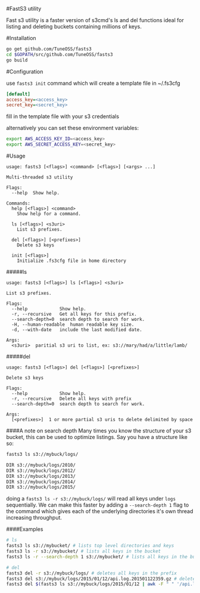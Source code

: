 #FastS3 utility

Fast s3 utility is a faster version of s3cmd's ls and del functions ideal for listing and deleting buckets containing millions of keys.

#Installation

```bash
go get github.com/TuneOSS/fasts3
cd $GOPATH/src/github.com/TuneOSS/fasts3
go build
```

#Configuration

use `fasts3 init` command  which will create a template file in ~/.fs3cfg

```ini
[default]
access_key=<access_key>
secret_key=<secret_key>
```

fill in the template file with your s3 credentials

alternatively you can set these environment variables:
```bash
export AWS_ACCESS_KEY_ID=<access_key>
export AWS_SECRET_ACCESS_KEY=<secret_key>
```

#Usage

```
usage: fasts3 [<flags>] <command> [<flags>] [<args> ...]

Multi-threaded s3 utility

Flags:
  --help  Show help.

Commands:
  help [<flags>] <command>
    Show help for a command.

  ls [<flags>] <s3uri>
    List s3 prefixes.

  del [<flags>] [<prefixes>]
    Delete s3 keys

  init [<flags>]
    Initialize .fs3cfg file in home directory

```

#####ls
```
usage: fasts3 [<flags>] ls [<flags>] <s3uri>

List s3 prefixes.

Flags:
  --help            Show help.
  -r, --recursive   Get all keys for this prefix.
  --search-depth=0  search depth to search for work.
  -H, --human-readable  human readable key size.
  -d, --with-date   include the last modified date.

Args:
  <s3uri>  paritial s3 uri to list, ex: s3://mary/had/a/little/lamb/

```

#####del
```
usage: fasts3 [<flags>] del [<flags>] [<prefixes>]

Delete s3 keys

Flags:
  --help            Show help.
  -r, --recursive   Delete all keys with prefix
  --search-depth=0  search depth to search for work.

Args:
  [<prefixes>]  1 or more partial s3 uris to delete delimited by space

```

####A note on search depth
Many times you know the structure of your s3 bucket, this can be used to optimize listings. Say you have a structure like so:
```bash
fasts3 ls s3://mybuck/logs/

DIR s3://mybuck/logs/2010/
DIR s3://mybuck/logs/2012/
DIR s3://mybuck/logs/2013/
DIR s3://mybuck/logs/2014/
DIR s3://mybuck/logs/2015/
```

doing a `fasts3 ls -r s3://mybuck/logs/` will read all keys under `logs` sequentially. We can make this faster by adding a `--search-depth 1` flag to the command which gives each of the underlying directories it's own thread increasing throughput.

####Examples
```bash
# ls
fasts3 ls s3://mybucket/ # lists top level directories and keys
fasts3 ls -r s3://mybucket/ # lists all keys in the bucket
fasts3 ls -r --search-depth 1 s3://mybucket/ # lists all keys in the bucket using the directories 1 level down to thread

# del
fasts3 del -r s3://mybuck/logs/ # deletes all keys in the prefix
fasts3 del s3://mybuck/logs/2015/01/12/api.log.201501122359.gz # deletes single key
fasts3 del $(fasts3 ls s3://mybuck/logs/2015/01/12 | awk -F " " '/api.log/{print $2}') # delete all keys that have "api.log" in them
```
